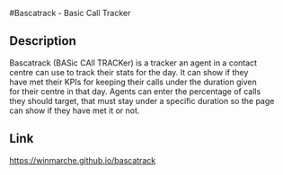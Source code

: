 #Bascatrack - Basic Call Tracker

Description
-----------
Bascatrack (BASic CAll TRACKer) is a tracker an agent in a contact  
centre can use to track their stats for the day. It can show if they  
have met their KPIs for keeping their calls under the duration given  
for their centre in that day. Agents can enter the percentage of calls  
they should target, that must stay under a specific duration so the page  
can show if they have met it or not.

Link
----
https://winmarche.github.io/bascatrack